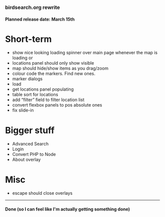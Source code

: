### birdsearch.org rewrite


#### Planned release date: March 15th 

# Short-term
- show nice looking loading spinner over main page whenever the map is loading or 
- locations panel should only show visible
- map should hide/show items as you drag/zoom
- colour code the markers. Find new ones.
- marker dialogs
- load 
- get locations panel populating
- table sort for locations
- add “filter” field to filter location list 
- convert flexbox panels to pos absolute ones
- fix slide-in 

# Bigger stuff
- Advanced Search
- Login
- Convert PHP to Node
- About overlay

# Misc 
- escape should close overlays



____________________________________________

#### Done (so I can feel like I'm actually getting something done)
